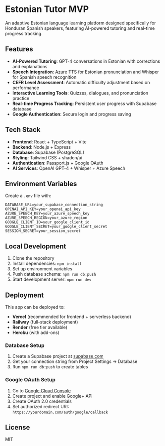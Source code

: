 # Estonian Tutor MVP

An adaptive Estonian language learning platform designed specifically for Honduran Spanish speakers, featuring AI-powered tutoring and real-time progress tracking.

## Features

- **AI-Powered Tutoring**: GPT-4 conversations in Estonian with corrections and explanations
- **Speech Integration**: Azure TTS for Estonian pronunciation and Whisper for Spanish speech recognition
- **CEFR Level Assessment**: Automatic difficulty adjustment based on performance
- **Interactive Learning Tools**: Quizzes, dialogues, and pronunciation practice
- **Real-time Progress Tracking**: Persistent user progress with Supabase database
- **Google Authentication**: Secure login and progress saving

## Tech Stack

- **Frontend**: React + TypeScript + Vite
- **Backend**: Node.js + Express
- **Database**: Supabase (PostgreSQL)
- **Styling**: Tailwind CSS + shadcn/ui
- **Authentication**: Passport.js + Google OAuth
- **AI Services**: OpenAI GPT-4 + Whisper + Azure Speech

## Environment Variables

Create a `.env` file with:

```
DATABASE_URL=your_supabase_connection_string
OPENAI_API_KEY=your_openai_api_key
AZURE_SPEECH_KEY=your_azure_speech_key
AZURE_SPEECH_REGION=your_azure_region
GOOGLE_CLIENT_ID=your_google_client_id
GOOGLE_CLIENT_SECRET=your_google_client_secret
SESSION_SECRET=your_session_secret
```

## Local Development

1. Clone the repository
2. Install dependencies: `npm install`
3. Set up environment variables
4. Push database schema: `npm run db:push`
5. Start development server: `npm run dev`

## Deployment

This app can be deployed to:
- **Vercel** (recommended for frontend + serverless backend)
- **Railway** (full-stack deployment)
- **Render** (free tier available)
- **Heroku** (with add-ons)

### Database Setup

1. Create a Supabase project at [supabase.com](https://supabase.com)
2. Get your connection string from Project Settings → Database
3. Run `npm run db:push` to create tables

### Google OAuth Setup

1. Go to [Google Cloud Console](https://console.cloud.google.com/)
2. Create project and enable Google+ API
3. Create OAuth 2.0 credentials
4. Set authorized redirect URI: `https://yourdomain.com/auth/google/callback`

## License

MIT